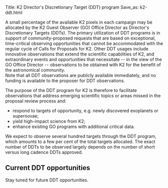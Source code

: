 Title: K2 Director's Discretionary Target (DDT) program
Save_as: k2-ddt.html


A small percentage of the available K2 pixels in each campaign may be allocated by the K2 Guest Observer (GO) Office Director as Director's Discretionary Targets (DDTs).
The primary utilization of DDT programs is in support of community-proposed requests that are based on exceptional, time-critical observing opportunities that cannot be accommodated with the regular cycle of Calls for Proposals for K2. 
Other DDT usages include innovative observations that extend the scientific capabilities of K2, and extraordinary events and opportunities that necessitate -- in the view of the GO Office Director -- observations to be obtained with K2 for the benefit of the astronomical community.  
Note that all DDT observations are publicly available immediately,
and no funding is available to the proposer for DDT observations. 

The purpose of the DDT program for K2 is therefore to facilitate
observations that address emerging scientific topics or areas missed
in the proposal review process and:

* respond to targets of opportunity, e.g. newly discovered exoplanets or supernovae;
* yield high-impact science from K2;
* enhance existing GO programs with additional critical data.

We expect to observe several hundred targets through the DDT program,
which amounts to a few per cent of the total targets allocated.
The exact number of DDTs to be observed largely depends
on the number of short versus long cadence DDTs approved. 

## Current DDT opportunities

Stay tuned for future DDT opportunities.


<!--
## DDT Proposal Information

A DDT request should consist of <2 pages of text including all
figures, tables, and references, no smaller than 12-point font,
and submitted in .pdf format via email to [keplergo@mail.arc.nasa.gov](keplergo@mail.arc.nasa.gov).
All DDT requests must include:

* a strong scientific justification;
* a description of the long-term legacy value of the program;
* a justification for why the request was not submitted during the previous Call for Proposals;
* a separate target table (does not count toward the 2-page limit; the required format as well as a [template for the target table can be found here](/k2-proposing-targets.html#target-table)).

Beause e-mail may occasionally get lost, you should expect to receive a notification of receipt after submitting your proposal.

In all DDT submissions, please specify the institution and email address
of the principal investigator and include the campaign for which
targets are being proposed in the subject line of the email (e.g. *K2
C16 DDT proposal*).

Target overlap with the current GO target list will not be considered
unless short cadence observations are being requested
of a current long cadence target.
Requests for DDT cannot be used to resubmit all or part of a proposal
that was rejected by the normal peer review process.
DDT proposals from every institution are encouraged.

DDT proposals are reviewed for both technical feasibility
by someone in the project office and for scientific value by an outside reviewer. 
The results of these reviews are sent to the K2 Project Scientist for approval and, if approved, the targets are placed into the observing list for the upcoming campaign.
An email reply to the proposer, stating the fate of the DDT request,
will be sent out by the GO Office approximately one month before the start of the campaign for which targets were proposed.

## DDT Proposal Deadlines

To ensure that approved targets are able to be included in the final
target lists for each campaign, proposals must be submitted via email
to [keplergo@mail.arc.nasa.gov](keplergo@mail.arc.nasa.gov) by 23:59 PT (Pacific Time) on the following dates:

* **Campaign 17: November 30, 2017**
* **Campaign 18: January 19, 2018**
* **Campaign 19: April 12, 2018**

Note: operational constraints may cause DDT deadlines to shift.
We recommend verifying the deadlines closer to date.

The fixed location and observing window of the Campaigns are provided [at the field information page](k2-fields.html).
-->